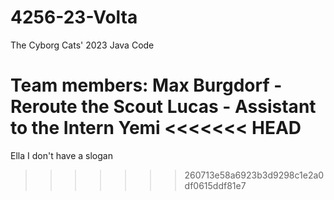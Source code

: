 # 4256-23-Volta
The Cyborg Cats' 2023 Java Code

 

Team members:
Max Burgdorf - Reroute the Scout
Lucas - Assistant to the Intern
Yemi
<<<<<<< HEAD
=======
Ella I don't have a slogan 
>>>>>>> 260713e58a6923b3d9298c1e2a0df0615ddf81e7
